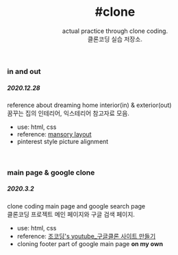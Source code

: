 <html>
  <head>
  </head>
  <body>
    <header>
      <h1>#clone</h1>
      actual practice through clone coding.<br>
      클론코딩 실습 저장소.
    </header>
    <main>
      <p>
        <h3>in and out</h3>
          <h5>2020.12.28</h5>
            reference about dreaming home interior(in) & exterior(out)<br>
            꿈꾸는 집의 인테리어, 익스테리어 참고자료 모음.
            <ul>
              <li>use: html, css</li>
              <li>reference: <a href="https://opentutorials.org/course/2473/13712">mansory layout</a>
              <li>pinterest style picture alignment</li>
            </ul>
      </p><br>
      <p>
        <h3>main page & google clone</h3>
          <h5>2020.3.2</h5>
            clone coding main page and google search page<br>
            클론코딩 프로젝트 메인 페이지와 구글 검색 페이지.
            <ul>
              <li>use: html, css</li>
              <li>reference: <a href="https://youtu.be/_YrXKxY8PTY">조코딩's youtube_구글클론 사이트 만들기</a>
              <li>cloning footer part of google main page <strong>on my own</strong></li>
            </ul>
      </p>
    </main> 
  </body>
</html>
